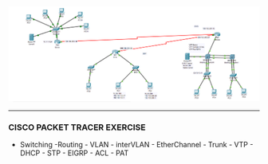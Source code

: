![Login Picture Error !](https://github.com/MYildizz/CiscoPacketTracer/blob/master/BitirmeProjesi.png) <hr/>
### CISCO PACKET TRACER EXERCISE <br/>
- Switching -Routing - VLAN - interVLAN - EtherChannel - Trunk - VTP - DHCP - STP - EIGRP - ACL - PAT
